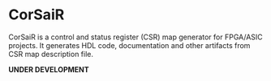 # CorSaiR

CorSaiR is a control and status register (CSR) map generator for FPGA/ASIC projects.
It generates HDL code, documentation and other artifacts from CSR map description file.

**UNDER DEVELOPMENT**
